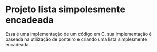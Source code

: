 # Projeto lista simpolesmente encadeada
Essa é uma implementação de um código em C, sua implementação é baseada na utilização de ponteiro e criando uma lista simplesmente encadeada.

